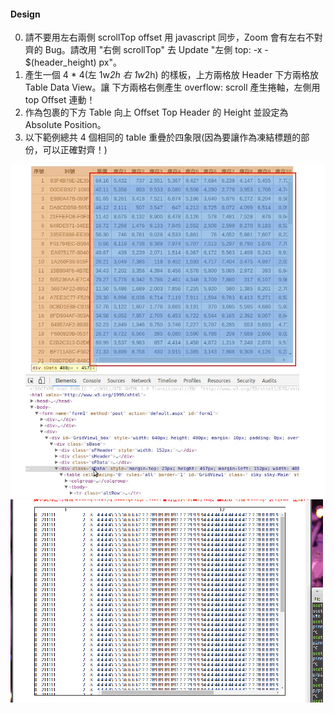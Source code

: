 #### Design

0. 請不要用左右兩側 scrollTop offset 用 javascript 同步，Zoom 會有左右不對齊的 Bug。請改用 "右側 scrollTop" 去 Update "左側 top: -x - $(header_height) px"。
1. 產生一個 4 * 4(左 1w*2h 右 1w*2h) 的樣板，上方兩格放 Header 下方兩格放 Table Data View。讓 下方兩格右側產生 overflow: scroll 產生捲軸，左側用 top Offset 連動！
2. 作為包裹的下方 Table 向上 Offset Top Header 的 Height 並設定為 Absolute Position。
3. 以下範例總共 4 個相同的 table 重疊於四象限(因為要讓作為凍結標題的部份，可以正確對齊！)

![Alt text](https://raw.githubusercontent.com/scott1028/HTML5-Table-Pinned-Column-Sample/master/sample01.jpg "sample01")
![Alt text](https://raw.githubusercontent.com/scott1028/HTML5-Table-Pinned-Column-Sample/master/sample01.gif "sample01")

